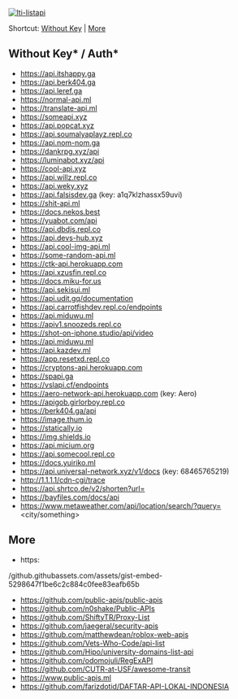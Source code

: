 [![lti-listapi](https://github-readme-stats.vercel.app/api/pin/?username=greenvgjr&repo=lti-listapi&theme=dark)](https://github.com/GreenVGJR/lti-listapi/)<br/>

Shortcut:
[Without Key](https://github.com/GreenVGJR/lti-listapi/blob/a/README.md#without-key--auth) | [More](https://github.com/GreenVGJR/lti-listapi/blob/a/README.md#more)

## Without Key* / Auth*

- https://api.itshappy.ga
- https://api.berk404.ga
- https://api.leref.ga
- https://normal-api.ml
- https://translate-api.ml
- https://someapi.xyz
- https://api.popcat.xyz
- https://api.soumalyaplayz.repl.co
- https://api.nom-nom.ga
- https://dankrpg.xyz/api
- https://luminabot.xyz/api
- https://cool-api.xyz
- https://api.willz.repl.co
- https://api.weky.xyz
- https://api.falsisdev.ga (key: a1q7klzhassx59uvi)
- https://shit-api.ml
- https://docs.nekos.best
- https://yuabot.com/api
- https://api.dbdjs.repl.co
- https://api.devs-hub.xyz
- https://api.cool-img-api.ml
- https://some-random-api.ml
- https://ctk-api.herokuapp.com
- https://api.xzusfin.repl.co
- https://docs.miku-for.us
- https://api.sekisui.ml
- https://api.udit.gq/documentation
- https://api.carrotfishdev.repl.co/endpoints
- https://api.miduwu.ml
- https://apiv1.snoozeds.repl.co
- https://shot-on-iphone.studio/api/video
- https://api.miduwu.ml
- https://api.kazdev.ml
- https://app.resetxd.repl.co
- https://cryptons-api.herokuapp.com
- https://spapi.ga
- https://vslapi.cf/endpoints
- https://aero-network-api.herokuapp.com (key: Aero)
- https://apigob.girlorboy.repl.co
- https://berk404.ga/api
- https://image.thum.io
- https://statically.io
- https://img.shields.io
- https://api.micium.org
- https://api.somecool.repl.co
- https://docs.yuiriko.ml
- https://api.universal-network.xyz/v1/docs (key: 68465765219)
- http://1.1.1.1/cdn-cgi/trace
- https://api.shrtco.de/v2/shorten?url=<url>
- https://bayfiles.com/docs/api
- https://www.metaweather.com/api/location/search/?query=<city/something>

## More

- https:

/github.githubassets.com/assets/gist-embed-5298647f1be6c2c884c0fee83eafb65b
- https://github.com/public-apis/public-apis
- https://github.com/n0shake/Public-APIs
- https://github.com/ShiftyTR/Proxy-List
- https://github.com/jaegeral/security-apis
- https://github.com/matthewdean/roblox-web-apis
- https://github.com/Vets-Who-Code/api-list
- https://github.com/Hipo/university-domains-list-api
- https://github.com/odomojuli/RegExAPI
- https://github.com/CUTR-at-USF/awesome-transit
- https://www.public-apis.ml
- https://github.com/farizdotid/DAFTAR-API-LOKAL-INDONESIA
